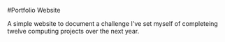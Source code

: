 #Portfolio Website

A simple website to document a challenge I've set myself of completeing twelve computing projects over the next year.

